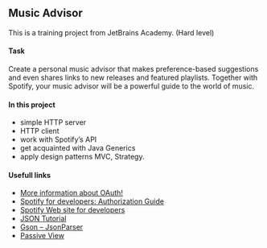 ## Music Advisor

This is a training project from JetBrains Academy.
(Hard level)

#### Task

Create a personal music advisor that makes preference-based suggestions and even shares links to new releases and featured playlists. Together with Spotify, your music advisor will be a powerful guide to the world of music.

#### In this project

* simple HTTP server
* HTTP client
* work with Spotify’s API
* get acquainted with Java Generics
* apply design patterns MVC, Strategy.

#### Usefull links
* <a href="https://www.youtube.com/watch?v=CPbvxxslDTU">More information about OAuth!</a>
* <a href="https://developer.spotify.com/documentation/general/guides/authorization-guide/">Spotify for developers: Authorization Guide</a>
* <a href="https://developer.spotify.com/">Spotify Web site for developers</a>
* <a href="https://qhmit.com/json/tutorial/">JSON Tutorial</a>
* <a href="https://howtodoinjava.com/gson/gson-jsonparser/">Gson – JsonParser</a>
* <a href="https://martinfowler.com/eaaDev/PassiveScreen.html">Passive View</a>
